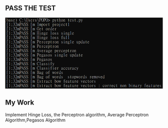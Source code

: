 PASS THE TEST
----------------------------------------------------------------------------------------------
![image](https://github.com/popolee0513/Data-Science-Skills-Practice/blob/master/Machine%20Learning%20Practice/Classify/Automatic%20Review%20Analyzer/PASS%20THE%20AUTOMATIC%20TEST.png)

My Work
-----------------------------------------------------------------------------------------------
Implement Hinge Loss, the Perceptron algorithm, Average Perceptron Algorithm,Pegasos Algorithm
